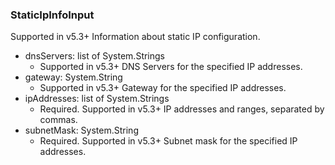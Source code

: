 ### StaticIpInfoInput
Supported in v5.3+
Information about static IP configuration.

- dnsServers: list of System.Strings
  - Supported in v5.3+
DNS Servers for the specified IP addresses.
- gateway: System.String
  - Supported in v5.3+
Gateway for the specified IP addresses.
- ipAddresses: list of System.Strings
  - Required. Supported in v5.3+
IP addresses and ranges, separated by commas.
- subnetMask: System.String
  - Required. Supported in v5.3+
Subnet mask for the specified IP addresses.
